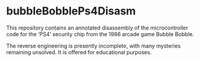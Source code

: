 # bubbleBobblePs4Disasm

This repository contains an annotated disassembly of the microcontroller code
for the ‘PS4’ security chip from the 1986 arcade game Bubble Bobble.

The reverse engineering is presently incomplete, with many mysteries remaining
unsolved. It is offered for educational purposes.